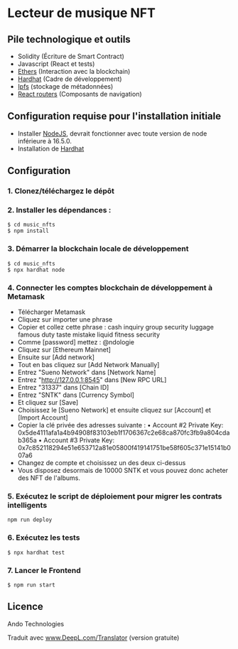 # Lecteur de musique NFT

## Pile technologique et outils

- Solidity (Écriture de Smart Contract)
- Javascript (React et tests)
- [Ethers](https://docs.ethers.io/v5/) (Interaction avec la blockchain)
- [Hardhat](https://hardhat.org/) (Cadre de développement)
- [Ipfs](https://ipfs.io/) (stockage de métadonnées)
- [React routers](https://v5.reactrouter.com/) (Composants de navigation)

## Configuration requise pour l'installation initiale
- Installer [NodeJS](https://nodejs.org/en/), devrait fonctionner avec toute version de node inférieure à 16.5.0.
- Installation de [Hardhat](https://hardhat.org/)

## Configuration
### 1. Clonez/téléchargez le dépôt

### 2. Installer les dépendances :
```
$ cd music_nfts
$ npm install
```
### 3. Démarrer la blockchain locale de développement
```
$ cd music_nfts
$ npx hardhat node
```

### 4. Connecter les comptes blockchain de développement à Metamask

- Télécharger Metamask
- Cliquez sur importer une phrase 
- Copier et collez cette phrase : cash inquiry group security luggage famous duty taste mistake liquid fitness security
- Comme [password] mettez : @ndologie
- Cliquez sur [Ethereum Mainnet]
- Ensuite sur [Add network]
- Tout en bas cliquez sur [Add Network Manually]
- Entrez "Sueno Network" dans [Network Name]
- Entrez "http://127.0.0.1:8545" dans [New RPC URL]
- Entrez "31337" dans [Chain ID]
- Entrez "SNTK" dans [Currency Symbol]
- Et cliquez sur [Save]
- Choisissez le [Sueno Network] et ensuite cliquez sur [Account] et [Import Account]
- Copier la clé privée des adresses suivante :
  • Account #2
    Private Key: 0x5de4111afa1a4b94908f83103eb1f1706367c2e68ca870fc3fb9a804cdab365a
  • Account #3
    Private Key: 0x7c852118294e51e653712a81e05800f419141751be58f605c371e15141b007a6 
- Changez de compte et choisissez un des deux ci-dessus
- Vous disposez desormais de 10000 SNTK et vous pouvez donc acheter des NFT de l'albums.

### 5. Exécutez le script de déploiement pour migrer les contrats intelligents
`npm run deploy`

### 6. Exécutez les tests
`$ npx hardhat test`

### 7. Lancer le Frontend
`$ npm run start`

Licence
----
Ando Technologies

Traduit avec www.DeepL.com/Translator (version gratuite)